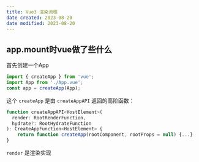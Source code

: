 ```yaml
---
title: Vue3 渲染流程
date created: 2023-08-20
date modified: 2023-08-20
---
```


## app.mount时vue做了些什么

首先创建一个App

```javascript
import { createApp } from 'vue';
import App from './App.vue';
const app = createApp(App);
```

这个 `createApp` 是由 `createAppAPI` 返回的高阶函数：

```javascript
function createAppAPI<HostElement>(
  render: RootRenderFunction,
  hydrate?: RootHydrateFunction
): CreateAppFunction<HostElement> {
	return function createApp(rootComponent, rootProps = null) {...}
}
```

`render` 是渲染实现
